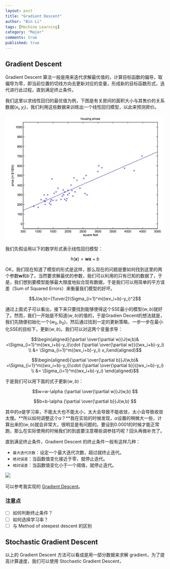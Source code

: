 ```yaml
---
layout: post
title: "Gradient Descent"
author: "Bin Li"
tags: [Machine Learning]
category: "Major"
comments: true
published: true
---
```


## Gradient Descent
Gradient Descent 算法一般是用来迭代求解最优值的，计算目标函数的偏导，取偏导为零，即当前位置的切线方向去更新对应的变量，形成新的目标函数形式，迭代进行此过程，直到满足终止条件。

我们这里以求线性回归的最优值为例，下图是有关房间的面积大小与其售价的关系数据$(x_i,y_i)$，我们利用这些数据来训练出一个线性回归模型，以此来预测房价。

<p align="center">
  <img width="" height="" src="/img/media/15245586264489.jpg">
</p>

我们先假设用以下的数学形式表示线性回归模型：

$$h(\boldsymbol{x}) = \boldsymbol{w}\boldsymbol{x}+b$$

OK，我们现在知道了模型的形式是这样，那么现在的问题是要如何找到这里的两个参数$\boldsymbol{w}$和$b$了。当然要求解最优的参数，我们可以利用的只有已知的数据了，于是，我们想到要模型能够最大限度地拟合现有数据，于是我们可以用简单的平方误差（Sum of Squared Errors）来衡量我们模型的好坏。

$$J(w,b)={1\over2}\Sigma_{i=1}^m((wx_i+b)-y_i)^2$$

通过上面式子可以看出，接下来只要找到能够使得这个SSE最小的模型$(w,b)$就好了。然而，我们一开始是不知道$(w,b)$的值的，于是Gradien Decent的想法就是，我们先随便初始化一个$(w_0,b_0)$，然后通过找到一定的更新策略，一步一步在最小化SSE的目标下，更新$(w,b)$。我们可以对这两个变量求导：

$$\begin{aligned}{\partial \over{\partial w}}J(w,b)& =\Sigma_{i=1}^m((wx_i+b)-y_i)\cdot {\partial \over{\partial w}}((wx_i+b)-y_i) \\ &= \Sigma_{i=1}^m((wx_i+b)-y_i)  x_i\end{aligned}$$

$$\begin{aligned}{\partial \over{\partial b}}J(w,b)& =\Sigma_{i=1}^m((wx_i+b)-y_i)\cdot {\partial \over{\partial b}}((wx_i+b)-y_i) \\ &= \Sigma_{i=1}^m((wx_i+b)-y_i) \end{aligned}$$

于是我们可以用下面的式子更新$(w,b)$：

$$w=w-\alpha {\partial \over{\partial w}}J(w,b) $$

$$b=b-\alpha {\partial \over{\partial b}}J(w,b) $$

其中的$\alpha$是学习率，不能太大也不能太小，太大会导致不能收敛，太小会导致收敛太慢。**所以如何调整这个$\alpha$？**我在实验的时候发现，$\alpha$设置的稍微大一些，计算出来的$(w,b)$就会非常大，很明显是有问题的。要设到0.0001的时候才能正常跑，那么在实际使用的时候我们的到底要注意哪些调参技巧呢？回头再做补充了。

直到满足终止条件，Gradient Descent 的终止条件一般有这样几种：

* `最大迭代次数`：设定一个最大迭代次数，超过就终止迭代。
* `绝对误差`：当函数值变化接近于零，就停止迭代。
* `相对误差`：当函数值变化小于一个阈值，就停止迭代。

![](https://raw.githubusercontent.com/mattnedrich/GradientDescentExample/master/gradient_descent_example.gif)

可以参考我实现的 [Gradient Descent](https://github.com/binlidaily/ml-algs/blob/master/optimization/gradient_descent.py)。


### 注意点
- [ ] 如何判断终止条件？
- [ ] 如何选择学习率？
- [ ] 与 Method of steepest descent 的区别

## Stochastic Gradient Descent
以上的 Gradient Descent 方法可以看成是用一部分数据来求解 gradient，为了提高计算速度，我们可以使用 Stochastic Gradient Descent，

